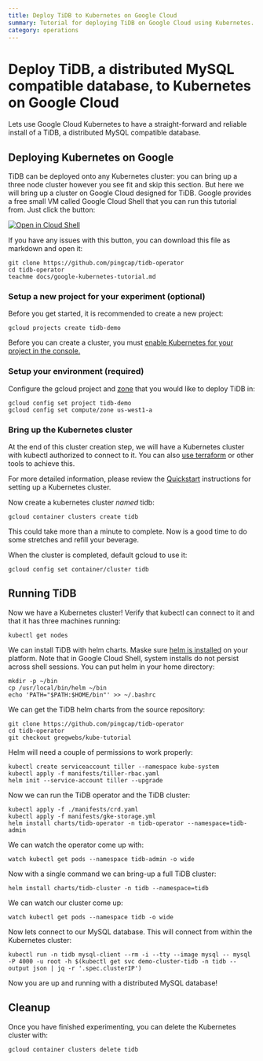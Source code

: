 ```yaml
---
title: Deploy TiDB to Kubernetes on Google Cloud
summary: Tutorial for deploying TiDB on Google Cloud using Kubernetes.
category: operations
---
```


# Deploy TiDB, a distributed MySQL compatible database, to Kubernetes on Google Cloud

Lets use Google Cloud Kubernetes to have a straight-forward and reliable install of a TiDB, a distributed MySQL compatible database.


## Deploying Kubernetes on Google

TiDB can be deployed onto any Kubernetes cluster: you can bring up a three node cluster however you see fit and skip this section. But here we will bring up a cluster on Google Cloud designed for TiDB.
Google provides a free small VM called Google Cloud Shell that you can run this tutorial from.
Just click the button:

[![Open in Cloud Shell](https://gstatic.com/cloudssh/images/open-btn.png)](https://console.cloud.google.com/cloudshell/open?git_repo=https://github.com/pingcap/tidb-operator)
<!--
[![Open in Cloud Shell](https://gstatic.com/cloudssh/images/open-btn.png)](https://console.cloud.google.com/cloudshell/open?git_repo=https://github.com/pingcap/tidb-operator&tutorial=docs/google-kubernetes-tutorial.md)
-->

If you have any issues with this button, you can download this file as markdown and open it:

	git clone https://github.com/pingcap/tidb-operator
	cd tidb-operator
	teachme docs/google-kubernetes-tutorial.md

### Setup a new project for your experiment (optional)

Before you get started, it is recommended to create a new project:

	gcloud projects create tidb-demo

Before you can create a cluster, you must [enable Kubernetes for your project in the console.](https://console.cloud.google.com/projectselector/kubernetes?_ga=2.78459869.-833158988.1529036412)

### Setup your environment (required)

Configure the gcloud project and [zone](https://cloud.google.com/compute/docs/regions-zones/) that you would like to deploy TiDB in:

	gcloud config set project tidb-demo
	gcloud config set compute/zone us-west1-a


### Bring up the Kubernetes cluster 

At the end of this cluster creation step, we will have a Kubernetes cluster with kubectl authorized to connect to it.
You can also [use terraform]() or other tools to achieve this.

For more detailed information, please review the [Quickstart](https://cloud.google.com/kubernetes-engine/docs/quickstart) instructions for setting up a Kubernetes cluster.

Now create a kubernetes cluster _named_ tidb:

	gcloud container clusters create tidb

This could take more than a minute to complete. Now is a good time to do some stretches and refill your beverage.

When the cluster is completed, default gcloud to use it:

	gcloud config set container/cluster tidb

## Running TiDB

Now we have a Kubernetes cluster! Verify that kubectl can connect to it and that it has three machines running:

	kubectl get nodes

We can install TiDB with helm charts. Maske sure [helm is installed](https://github.com/helm/helm#install) on your platform.
Note that in Google Cloud Shell, system installs do not persist across shell sessions. You can put helm in your home directory:

	mkdir -p ~/bin
	cp /usr/local/bin/helm ~/bin
	echo 'PATH="$PATH:$HOME/bin"' >> ~/.bashrc

We can get the TiDB helm charts from the source repository:

	git clone https://github.com/pingcap/tidb-operator
	cd tidb-operator
	git checkout gregwebs/kube-tutorial

Helm will need a couple of permissions to work properly:

	kubectl create serviceaccount tiller --namespace kube-system
	kubectl apply -f manifests/tiller-rbac.yaml
	helm init --service-account tiller --upgrade

Now we can run the TiDB operator and the TiDB cluster:

	kubectl apply -f ./manifests/crd.yaml
	kubectl apply -f manifests/gke-storage.yml
	helm install charts/tidb-operator -n tidb-operator --namespace=tidb-admin

We can watch the operator come up with:

	watch kubectl get pods --namespace tidb-admin -o wide

Now with a single command we can bring-up a full TiDB cluster:

	helm install charts/tidb-cluster -n tidb --namespace=tidb

We can watch our cluster come up:

	watch kubectl get pods --namespace tidb -o wide

Now lets connect to our MySQL database. This will connect from within the Kubernetes cluster:

	kubectl run -n tidb mysql-client --rm -i --tty --image mysql -- mysql -P 4000 -u root -h $(kubectl get svc demo-cluster-tidb -n tidb --output json | jq -r '.spec.clusterIP')

Now you are up and running with a distributed MySQL database!

## Cleanup

Once you have finished experimenting, you can delete the Kubernetes cluster with:

	gcloud container clusters delete tidb
